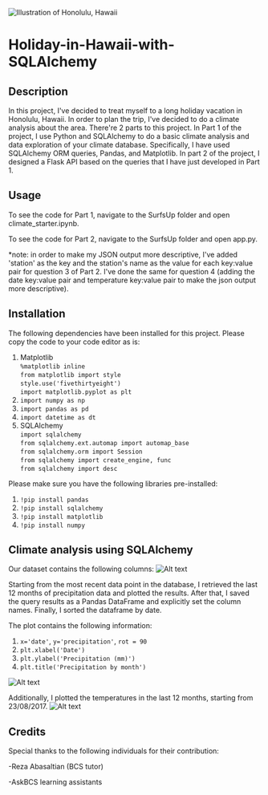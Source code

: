 ![Illustration of Honolulu, Hawaii](https://gumlet.assettype.com/outlooktraveller%2Fimport%2Foutlooktraveller%2Fpublic%2Fuploads%2Farticles%2Fexplore%2FUntitled_design_-_2023-07-14T183536_209.jpg?auto=format%2Ccompress&fit=max&format=webp&w=768&dpr=2.0)
# Holiday-in-Hawaii-with-SQLAlchemy
## Description
In this project, I've decided to treat myself to a long holiday vacation in Honolulu, Hawaii. In order to plan the trip, I've decided to do a climate analysis about the area. There're 2 parts to this project. In Part 1 of the project, I use Python and SQLAlchemy to do a basic climate analysis and data exploration of your climate database. Specifically, I have used SQLAlchemy ORM queries, Pandas, and Matplotlib. In part 2 of the project, I designed a Flask API based on the queries that I have just developed in Part 1. 

## Usage
To see the code for Part 1, navigate to the SurfsUp folder and open climate_starter.ipynb.

To see the code for Part 2, navigate to the SurfsUp folder and open app.py.

*note: in order to make my JSON output more descriptive, I've added 'station' as the key and the station's name as the value for each key:value pair for question 3 of Part 2. I've done the same for question 4 (adding the date key:value pair and temperature key:value pair to make the json output more descriptive).

## Installation
The following dependencies have been installed for this project. Please copy the code to your code editor as is:
1) Matplotlib\
`%matplotlib inline`\
`from matplotlib import style`\
`style.use('fivethirtyeight')`\
`import matplotlib.pyplot as plt`
2) `import numpy as np`
3) `import pandas as pd`
4) `import datetime as dt`
5) SQLAlchemy\
`import sqlalchemy`\
`from sqlalchemy.ext.automap import automap_base`\
`from sqlalchemy.orm import Session`\
`from sqlalchemy import create_engine, func`\
`from sqlalchemy import desc`

Please make sure you have the following libraries pre-installed:
1. `!pip install pandas`
2. `!pip install sqlalchemy`
3. `!pip install matplotlib`
4. `!pip install numpy`

## Climate analysis using SQLAlchemy
Our dataset contains the following columns:
![Alt text](<Screenshot 2023-12-18 at 1.48.26 pm.png>)

Starting from the most recent data point in the database, I retrieved the last 12 months of precipitation data and plotted the results. After that, I saved the query results as a Pandas DataFrame and explicitly set the column names. Finally, I sorted the dataframe by date.

The plot contains the following information:
1. `x='date'`, `y='precipitation'`, `rot = 90`
2. `plt.xlabel('Date')`
3. `plt.ylabel('Precipitation (mm)')`
4. `plt.title('Precipitation by month')`

![Alt text](<Screenshot 2023-12-18 at 2.02.28 pm.png>)

Additionally, I plotted the temperatures in the last 12 months, starting from 23/08/2017. 
![Alt text](<Screenshot 2023-12-18 at 2.05.01 pm.png>)

## Credits
Special thanks to the following individuals for their contribution:

-Reza Abasaltian (BCS tutor)

-AskBCS learning assistants
